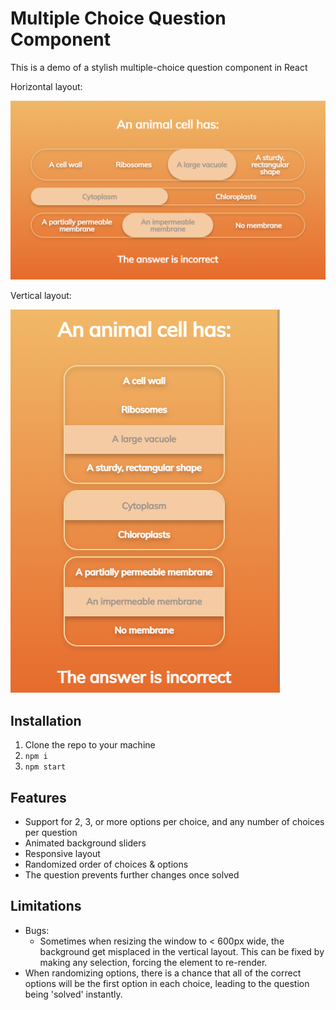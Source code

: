 # Multiple Choice Question Component

This is a demo of a stylish multiple-choice question component in React

Horizontal layout:

![Horizontal Layout](./images/horizontalLayout.png)

Vertical layout:

![Vertical Layout](./images/verticalLayout.png)

## Installation

1. Clone the repo to your machine
2. `npm i`
3. `npm start`

## Features

* Support for 2, 3, or more options per choice, and any number of choices per question
* Animated background sliders
* Responsive layout
* Randomized order of choices & options
* The question prevents further changes once solved

## Limitations

* Bugs:
  * Sometimes when resizing the window to < 600px wide, the background get misplaced in the vertical layout. This can be fixed by making any selection, forcing the element to re-render.
* When randomizing options, there is a chance that all of the correct options will be the first option in each choice, leading to the question being 'solved' instantly.

